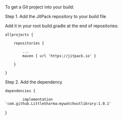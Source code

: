 To get a Git project into your build:

Step 1. Add the JitPack repository to your build file

Add it in your root build.gradle at the end of repositories:

	allprojects {
  
		repositories {
    
			...
			maven { url 'https://jitpack.io' }
      
		}
    
	}
Step 2. Add the dependency

	dependencies {
  
	        implementation 'com.github.LittleSharma:mywatchoutlibrary:1.0.1'    
  }
  
